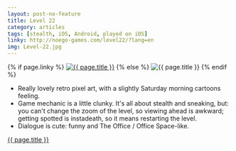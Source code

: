 ```yaml
---
layout: post-no-feature
title: Level 22
category: articles
tags: [stealth, iOS, Android, played on iOS]
linky: http://noego-games.com/level22/?lang=en
img: Level-22.jpg
---
```


{% if page.linky %}
<a href="{{page.linky}}">![{{ page.title }}](/images/{{page.img}})</a>
{% else %}
![{{ page.title }}](/images/{{page.img}})
{% endif %}

* Really lovely retro pixel art, with a slightly Saturday morning cartoons feeling.
* Game mechanic is a little clunky. It's all about stealth and sneaking, but: you can't change the zoom of the level, so viewing ahead is awkward; getting spotted is instadeath, so it means restarting the level.
* Dialogue is cute: funny and The Office / Office Space-like.

[{{ page.title }}]({{page.linky}})